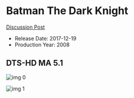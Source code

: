 # Batman The Dark Knight

[Discussion Post](https://www.avsforum.com/threads/bass-eq-for-filtered-movies.2995212/post-57304684)

* Release Date: 2017-12-19
* Production Year: 2008

## DTS-HD MA 5.1

![img 0](https://i.imgur.com/VqfOt7s.jpg)

![img 1](https://i.imgur.com/qaXm1yj.jpg)

